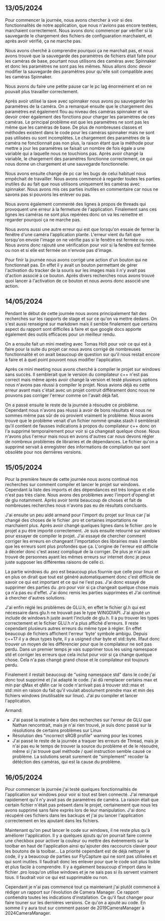 ## 13/05/2024

Pour commencer la journée, nous avons chercher à voir si des fonctionnalités de notre application, que nous n'avions pas encore testées, marchaient correctement.
Nous avons donc commencer par vérifier si la sauvegarde le chargement des fichiers de configuaration marchaient, et après avoir vérifié, ça ne marche pas.

Nous avons cherché à comprendre pourquoi ça ne marchait pas, et nous avons trouvé que la sauvegarde des paramètres de fichiers était faite pour les caméras de base, pourtant nous utilisons des caméras avec Spinnaker et donc les paramètres ne sont pas les mêmes.
Nous allons donc devoir modifier la sauvegarde des paramètres pour qu'elle soit compatible avec les caméras Spinnaker.

Nous avons du faire une petite pause car le pc lag énormément et on ne pouvait plus travailler correctement.

Après avoir utilisé la save avec spinnaker nous avons pu sauvegarder les paramètres de la caméra. On a remarqué ensuite que le chargement des paramètres est également flou au niveau des caméras spinnaker et va devoir créer également des fonctions pour charger les paramètres de ces caméras. Le principal problème est que les paramètres ne sont pas les même que les caméras de base. De plus de nombreuses classes et méthodes existent dans le code pour les caméras spinnaker mais ne sont pas utilisées ou sont incomplètes.
Le chargement des paramètres de la caméra ne fonctionnait pas non plus, la raison étant que la méthode pour mettre a jour les paramètres se faisait un nombre de fois égale a une variable qui a laquelle nous ne touchions pas. Après avoir changé la variable, le chargement des paramètres fonctionne correctement, ce qui nous donne un chargement et une sauvegarde fonctionnelle.

Nous avons ensuite changé de pc car les bugs de celui habituel nous empêchait de travailler. Nous avons commencé à regarder toutes les parties inutiles du au fait que nous utilisons uniquement les caméras avec spinnaker. Nous avons mis ces parties inutiles en commentaire car nous ne savons pas si pouvons les enlever ou pas.

Nous avons également commenté des lignes à propos de threads qui provoquent une erreur à la fermeture de l'application. Finalement sans ces lignes les caméras ne sont plus repérées donc on va les remettre et regarder pourquoi ça ne marche pas.

Nous avons aussi une autre erreur qui est que lorsqu'on essaie de fermer la fenêtre d'une caméra l'application plante. L'erreur vient du fait que lorsqu'on envoie l'image on ne vérifie pas si le fenêtre est fermée ou non. Nous avons donc rajouté une vérification pour voir si la fenêtre est fermée ou non et si elle est fermée on n'envoie pas d'image.

Pour finir la journée nous avons corrigé une action d'un bouton qui ne fonctionnait pas. En effet il y avait un bouton permettant de gérer l'activation du tracker de la souris sur les images mais il n'y avait pas d'action associé à ce bouton. Après divers recherches nous avons trouvé quoi lancer à l'activation de ce bouton et nous avons donc associé une action.

## 14/05/2024

Pendant le début de cette journée nous avons principalement fait des recherches sur les rapports de stage et sur ce qu'on va mettre dedans. On s'est aussi renseigné sur markdown mais il semble finalement que certains aspect du rapport sont difficiles à faire et que google docs apporte également des outils efficaces pour un meilleur rendu.

On a ensuite fait un mini meeting avec Tomas Holt pour voir ce qui est à faire pour la suite du projet car nous avons corrigé de nombreuses fonctionnalité et on avait beaucoup de question sur qu'il nous restait encore à faire et à quel point pouvont nous modifier l'application. 

Après ce mini meeting nous avons cherché à compiler le projet sur windows sans succès. Il semblerait que le version du compilateur c++ n'est pas correct mais même après avoir changé la version et testé plusieurs options nous n'avons pas réussi à compiler le projet. Nous avions déjà eu cette erreur avant mais c'était avec un projet contruit différament donc nous ne pouvons pas corriger l'erreur comme on l'avait déjà fait.

On a passé ensuite le reste de la journée à résoudre ce problème. Cependant nous n'avons pas réussi à avoir de bons résultats et nous ne sommes même pas sûr de où provient vraiment le problème. Nous avons trouvé que le problème venait d'un fichier nommé qmake.stash il semblerait qu'il contient de fausses indications à propos du compilateur c++ donc on l'a supprimé temporairement pour voir si ça changeait quelque chose. Nous n'avons plus l'erreur mais nous en avons d'autres car nous devons régler de nombreux problèmes de librairies et de dépendances. Le fichier qu'on a supprimé servait à enregistrer des informations de compilation qui sont obsolète pour nos dernières versions.

## 15/05/2024

Pour la première heure de cette journée nous avons continué nos recherches sur comment compiler et lancer le projet sur windows. Cependant la liste des imports et des dépendances est très longue et elle n'est pas très claire. Nous avons des problèmes avec l'import d'opengl et de glu notamment. Après avoir tenté beaucoup de choses et fait de nombreuses recherches nous n'avons pas eu de résultats concluants.

J'ai ensuite un peu aidé armand pour l'import du projet sur linux car j'ai changé des choses de le fichier .pro et certaines importations ne marchaient plus. Après avoir changé quelques lignes dans le fichier .pro le projet a pu être importé correctement. Je suis ensuite retourné sur windows pour essayer de compiler le projet. J'ai essayé de chercher comment corriger les erreurs en changeant l'importation des librairies mais il semble que les erreurs sont plus profondes que ça. L'origine de l'erreur est difficile à déceler donc c'est assez compliqué de la corriger. De plus je n'ai pas trouvé de personnes ayant les mêmes erreurs sur internet donc je peux juste supposer les différentes raisons de celle ci.

La partie windows du .pro est beaucoup plus fournie que celle pour linux et en plus on dirait que tout est généré automatiquement donc c'est difficile de savoir ce qui est important et ce qui ne l'est pas. J'ai donc essayé de supprimer des parties du .pro pour voir si ça changeait quelque chose mais ça n'a pas eu d'effet. J'ai donc remis les parties supprimées et J'ai continué à chercher d'autres solutions.

J'ai enfin réglé les problèmes de GLU.h, en effet le fichier gl.h qui est nécessaire dans glu.h ne trouvait pas le type WINGDIAPI. J'ai ajouté un include de windows.h juste avant l'include de glu.h. Il a pu trouver les types correctement et le fichier GLU.h n'a plus affiché d'erreurs. Il reste cependant plusieurs autres erreurs du même type à régler. En effet beaucoup de fichiers affichent l'erreur 'byte' symbole ambigu. Depuis c++17 il y a deux types byte, il y a usigned char byte et std::byte. Ilfaut donc trouver un moyen de les différencier pour que le compilateur ne soit pas perdu. Dans un premier temps je vais supprimer tous les using namespace std et corriger les erreurs que cela inclut pour voir si ça change quelque chose. Cela n'a pas changé grand chose et le compilateur est toujours perdu.

Finalement il restait beaucoup de "using namespace std" dans le code j'ai donc tout supprimé et j'ai adapté le code. j'ai dû remplacer certains max et min par qMax et qMin car le code n'arrivait pas à trouver std::max et std::min en raison du fait qu'il voulait absolument prendre max et min des fichiers windows (inutilisable sur linux). J'ai pu compiler et lancer l'application.

Armand:
- J'ai passé la matinée a faire des recherches sur l'erreur de GLU que Nathan rencontrait, mais je n'ai rien trouvé, je suis donc passé sur la résolutions de certains problèmes sur Linux
- Résolution des "incorrect sRGB profile" warning pour les icones
- J'ai passé le reste de la journée a traquer les erreurs de Thread, mais je n'ai pas eu le temps de trouver la source du problème et de le résoudre, même si j'ai trouvé quel méthode / quel instruction semble causé ce problème. La solutions serait surement de "simplement" recoder la détéction des caméras, qui est la cause du problème.


## 16/05/2024

Pour commencer la journée j'ai testé quelques fonctionnalités de l'application sur windows pour voir si tout est bien connecté. J'ai remarqué rapidement qu'il n'y avait pas de paramètres de caméra. La raison était que certain fichier n'était pas présent dans le projet, certainement que nous les avons supprimé sans faire exprès lors de leur manipulation. J'ai donc récupéré ces fichiers dans les backups et j'ai pu lancer l'application correctement en les ajoutant dans les fichiers.

Maintenant qu'on peut lancer le code sur windows, il ne reste plus qu'à améliorer l'application. Il y a quelques ajouts qu'on pourrait faire comme une checkbox pour activer la couleur ou mettre des événements sur la toolbar en haut de l'application ainsi qu'ajouter des raccourcis clavier pour les boutons de la toolbar... La priorité cependant est de déjà nettoyer le code, il y a beaucoup de parties sur FlyCapture qui ne sont pas utilisées et qui sont inutiles. Il faudrait donc les enlever pour que le code soit plus lisible et plus facile à comprendre. Il y a également beaucoup d'import dans le fichier .pro losqu'on utilise windows et je ne sais pas si ils servent vraiment tous. Il faudrait voir ce qui est supprimable ou non.

Cependant je n'ai pas commencé tout ça maintenant j'ai plutôt commencé à rédiger un rapport sur l'évolution de Camera Manager. Ce rapport contiendra toutes les indications d'installation. Ce qu'il faut changer pour faire touner sur les dernières versions. Ce qu'on a ajouté au code. En somme il y aura tout sur comment passer de 2019CameraManager à 2024CameraManager.


